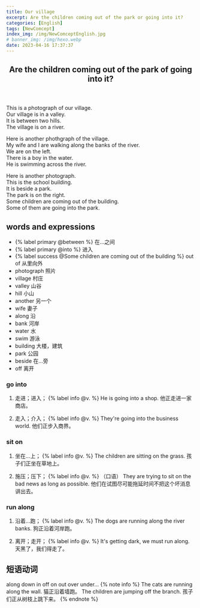 ```yaml
---
title: Our village
excerpt: Are the children coming out of the park or going into it?
categories: [English]
tags: [NewComcept]
index_img: /img/NewComceptEnglish.jpg
# banner_img: /img/hexo.webp
date: 2023-04-16 17:37:37
---
```

<article class="the-dialogue">
	<header>
    	<h2>Are the children coming out of the park of going into it?</h2>
    </header>
    <p class="responder" title="Woman">This is a photograph of our village.<br>Our village is in a valley.<br>It is between  two hills.<br>The village is on a river.</p>
    <p class="responder" title="Woman">Here is another phothgraph of the village.<br>My wife and I are walking along the banks of the river.<br>We are on the left.<br>There is a boy in the water.<br>He is swimming across the river.</p>
    <p class="responder" title="Woman">Here is another photograph.<br>This is the school building.<br>It is beside a park.<br>The park is on the right.<br>Some children are coming out of the building.<br>Some of them are going into the park.</p>
</article>

## words and expressions

- {% label primary @between %} 在...之间
- {% label primary @into %} 进入
- {% label success @Some children are coming out of the building %} out of 从里向外
- photograph 照片
- village 村庄
- valley 山谷
- hill 小山
- another 另一个
- wife 妻子
- along 沿
- bank 河岸
- water 水
- swim 游泳
- building 大楼，建筑
- park 公园
- beside 在...旁
- off 离开

### go into

1. 走进；进入； {% label info @v. %}
He is going into a shop. 他正走进一家商店。

2. 走入；介入； {% label info @v. %}
They're going into the business world. 他们正步入商界。

### sit on

1. 坐在...上； {% label info @v. %}
The children are sitting on the grass. 孩子们正坐在草地上。

2. 施压；压下； {% label info @v. %} （口语）
They are trying to sit on the bad news as long as possible. 他们在试图尽可能拖延时间不把这个坏消息讲出去。

### run along

1. 沿着...跑； {% label info @v. %}
The dogs are running along the river banks. 狗正沿着河岸跑。

2. 离开；走开； {% label info @v. %} 
It's getting dark, we must run along. 天黑了，我们得走了。

## 短语动词

along down in off on out over under...
{% note info %}
The cats are running along the wall. 猫正沿着墙跑。
The children are jumping off the branch. 孩子们正从树枝上跳下来。
{% endnote %}